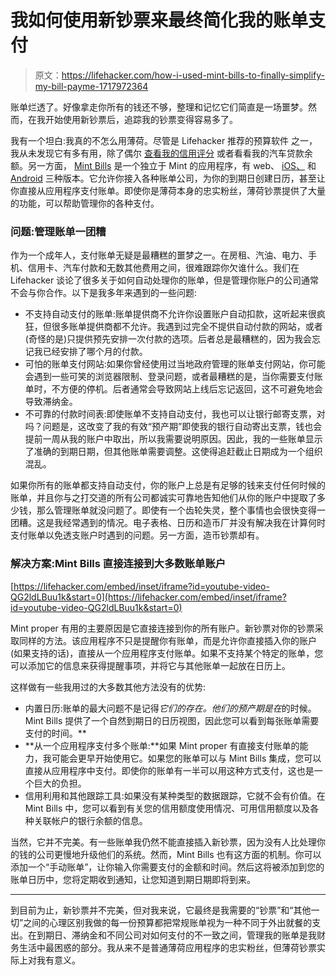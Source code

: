 # 我如何使用新钞票来最终简化我的账单支付

> 原文：<https://lifehacker.com/how-i-used-mint-bills-to-finally-simplify-my-bill-payme-1717972364>

账单烂透了。好像拿走你所有的钱还不够，整理和记忆它们简直是一场噩梦。然而，在我开始使用新钞票后，追踪我的钞票变得容易多了。



我有一个坦白:我真的不怎么用薄荷。尽管是 Lifehacker 推荐的预算软件 之一，我从未发现它有多有用，除了偶尔 [查看我的信用评分](http://twocents.lifehacker.com/you-can-now-check-your-credit-using-mint-1632226208) 或者看看我的汽车贷款余额。另一方面， [Mint Bills](https://bills.mint.com/) 是一个独立于 Mint 的应用程序，有 web、 [iOS、](https://itunes.apple.com/us/app/mint-bills-money/id285056092?mt=8) 和 [Android](https://play.google.com/store/apps/details?id=com.netgate) 三种版本。它允许你接入各种账单公司，为你的到期日创建日历，甚至让你直接从应用程序支付账单。即使你是薄荷本身的忠实粉丝，薄荷钞票提供了大量的功能，可以帮助管理你的各种支付。

### **问题:管理账单一团糟**

作为一个成年人，支付账单无疑是最糟糕的噩梦之一。在房租、汽油、电力、手机、信用卡、汽车付款和无数其他费用之间，很难跟踪你欠谁什么。我们在 Lifehacker 谈论了很多关于如何自动处理你的账单，但是管理你账户的公司通常不会与你合作。以下是我多年来遇到的一些问题:

*   不支持自动支付的账单:账单提供商不允许你设置账户自动扣款，这听起来很疯狂，但很多账单提供商都不允许。我遇到过完全不提供自动付款的网站，或者(奇怪的是)只提供预先安排一次付款的选项。后者总是最糟糕的，因为我会忘记我已经安排了哪个月的付款。
*   可怕的账单支付网站:如果你曾经使用过当地政府管理的账单支付网站，你可能会遇到一些可笑的浏览器限制、登录问题，或者最糟糕的是，当你需要支付账单时，不方便的停机。后者通常会导致网站上线后忘记返回，这不可避免地会导致滞纳金。
*   不可靠的付款时间表:即使账单不支持自动支付，我也可以让银行邮寄支票，对吗？问题是，这改变了我的有效“预产期”即使我的银行自动寄出支票，钱也会提前一周从我的账户中取出，所以我需要说明原因。因此，我的一些账单显示了准确的到期日期，但其他账单需要调整。这使得追赶截止日期成为一个组织混乱。

如果你所有的账单都支持自动支付，你的账户上总是有足够的钱来支付任何时候的账单，并且你与之打交道的所有公司都诚实可靠地告知他们从你的账户中提取了多少钱，那么管理账单就没问题了。即使有一个齿轮失灵，整个事情也会很快变得一团糟。这是我经常遇到的情况。电子表格、日历和造币厂并没有解决我在计算何时支付账单以免透支账户时遇到的问题。另一方面，造币钞票却有。

### **解决方案:Mint Bills 直接连接到大多数账单账户**

 [https://lifehacker.com/embed/inset/iframe?id=youtube-video-QG2ldLBuu1k&start=0](https://lifehacker.com/embed/inset/iframe?id=youtube-video-QG2ldLBuu1k&start=0) 

Mint proper 有用的主要原因是它直接连接到你的所有账户。新钞票对你的钞票采取同样的方法。该应用程序不只是提醒你有账单，而是允许你直接插入你的账户(如果支持的话)，直接从一个应用程序支付账单。如果不支持某个特定的账单，您可以添加它的信息来获得提醒事项，并将它与其他账单一起放在日历上。

这样做有一些我用过的大多数其他方法没有的优势:

*   内置日历:账单的最大问题不是记得*它们的存在。他们的预产期是在*的时候。Mint Bills 提供了一个自然到期日的日历视图，因此您可以看到每张账单需要支付的时间。**
*   **从一个应用程序支付多个账单:**如果 Mint proper 有直接支付账单的能力，我可能会更早开始使用它。如果您的账单可以与 Mint Bills 集成，您可以直接从应用程序中支付。即使你的账单有一半可以用这种方式支付，这也是一个巨大的负担。
*   信用利用和其他跟踪工具:如果没有某种类型的数据跟踪，它就不会有价值。在 Mint Bills 中，您可以看到有关您的信用额度使用情况、可用信用额度以及各种关联帐户的银行余额的信息。

当然，它并不完美。有一些账单我仍然不能直接插入新钞票，因为没有人比处理你的钱的公司更慢地升级他们的系统。然而，Mint Bills 也有这方面的机制。你可以添加一个“手动账单”，让你输入你需要支付的金额和时间。然后这将被添加到您的账单日历中，您将定期收到通知，让您知道到期日期即将到来。

* * *

到目前为止，新钞票并不完美，但对我来说，它最终是我需要的“钞票”和“其他一切”之间的心理区别我做的每一份预算都把常规账单视为一种不同于外出就餐的支出。在到期日、滞纳金和不同公司对如何支付的不一致之间，管理我的账单是我财务生活中最困惑的部分。我从来不是普通薄荷应用程序的忠实粉丝，但薄荷钞票实际上对我有意义。